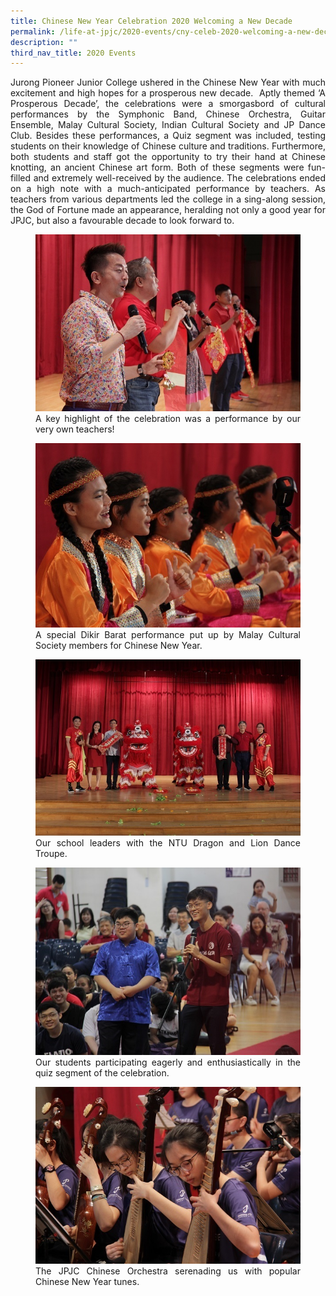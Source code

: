 ```yaml
---
title: Chinese New Year Celebration 2020 Welcoming a New Decade
permalink: /life-at-jpjc/2020-events/cny-celeb-2020-welcoming-a-new-decade/
description: ""
third_nav_title: 2020 Events
---
```

<div align=justify>
<p>
Jurong Pioneer Junior College ushered in the Chinese New Year with much excitement and high hopes for a prosperous new decade.  Aptly themed ‘A Prosperous Decade’, the celebrations were a smorgasbord of cultural performances by the Symphonic Band, Chinese Orchestra, Guitar Ensemble, Malay Cultural Society, Indian Cultural Society and JP Dance Club. Besides these performances, a Quiz segment was included, testing students on their knowledge of Chinese culture and traditions. Furthermore, both students and staff got the opportunity to try their hand at Chinese knotting, an ancient Chinese art form. Both of these segments were fun-filled and extremely well-received by the audience. The celebrations ended on a high note with a much-anticipated performance by teachers. As teachers from various departments led the college in a sing-along session, the God of Fortune made an appearance, heralding not only a good year for JPJC, but also a favourable decade to look forward to.</p>

<figure>
<img src="/images/20cny1.jpg">
<figcaption>A key highlight of the celebration was a performance by our very own teachers!</figcaption>
</figure>

<figure>
<img src="/images/20cny2.jpg">
<figcaption>A special Dikir Barat performance put up by Malay Cultural Society members for Chinese New Year.</figcaption>
</figure>

<figure>
<img src="/images/20cny3.jpg">
<figcaption>Our school leaders with the NTU Dragon and Lion Dance Troupe.</figcaption>
</figure>

<figure>
<img src="/images/20cny4.jpg">
<figcaption>Our students participating eagerly and enthusiastically in the quiz segment of the celebration.</figcaption>
</figure>

<figure>
<img src="/images/20cny5.jpg">
<figcaption>The JPJC Chinese Orchestra serenading us with popular Chinese New Year tunes.</figcaption>
</figure>